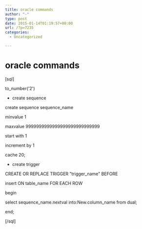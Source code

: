 ```yaml
---
title: oracle commands
author: "-"
type: post
date: 2015-01-14T01:19:57+00:00
url: /?p=7235
categories:
  - Uncategorized

---
```

# oracle commands
[sql]

to_number('2')

- create sequence

create sequence sequence_name
  
minvalue 1
  
maxvalue 9999999999999999999999999999
  
start with 1
  
increment by 1
  
cache 20;

- create trigger

CREATE OR REPLACE TRIGGER "trigger_name" BEFORE
  
insert ON table_name FOR EACH ROW
  
begin
  
select sequence_name.nextval into:New.column_name from dual;
  
end;

[/sql]